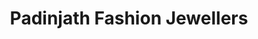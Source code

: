 ---
title: "Padinjath Fashion Jewellers"
url: /cherupuzha/padinjath-fashion-jewellers/
shop: jewelry
---
